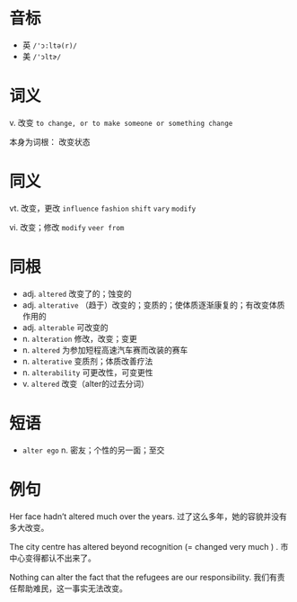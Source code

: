 # 音标

- 英 `/'ɔ:ltə(r)/`
- 美 `/'ɔltɚ/`

# 词义

v. 改变
`to change, or to make someone or something change`



本身为词根： 改变状态

# 同义

vt. 改变，更改
`influence` `fashion` `shift` `vary` `modify`

vi. 改变；修改
`modify` `veer from`

# 同根

- adj. `altered` 改变了的；蚀变的
- adj. `alterative` （趋于）改变的；变质的；使体质逐渐康复的；有改变体质作用的
- adj. `alterable` 可改变的
- n. `alteration` 修改，改变；变更
- n. `altered` 为参加短程高速汽车赛而改装的赛车
- n. `alterative` 变质剂；体质改善疗法
- n. `alterability` 可更改性，可变更性
- v. `altered` 改变（alter的过去分词）

# 短语

- `alter ego` n. 密友；个性的另一面；至交

# 例句

Her face hadn’t altered much over the years.
过了这么多年，她的容貌并没有多大改变。

The city centre has altered beyond recognition (=  changed very much  ) .
市中心变得都认不出来了。

Nothing can alter the fact that the refugees are our responsibility.
我们有责任帮助难民，这一事实无法改变。


